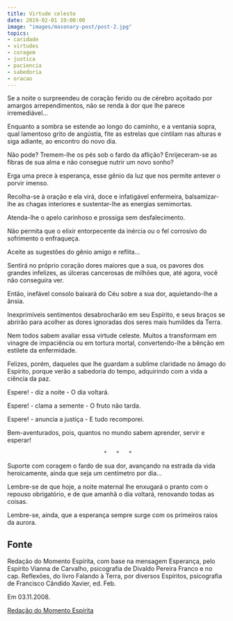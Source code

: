 ```yaml
---
title: Virtude celeste
date: 2019-02-01 19:00:00
image: "images/masonary-post/post-2.jpg"
topics: 
- caridade
- virtudes
- coragem
- justica
- paciencia
- sabedoria
- oracao
---
```



Se a noite o surpreendeu de coração ferido ou de cérebro açoitado por amargos
arrependimentos, não se renda à dor que lhe parece irremediável...

Enquanto a sombra se estende ao longo do caminho, e a ventania sopra, qual
lamentoso grito de angústia, fite as estrelas que cintilam nas alturas e siga
adiante, ao encontro do novo dia.

Não pode? Tremem-lhe os pés sob o fardo da aflição? Enrijeceram-se as fibras de
sua alma e não consegue nutrir um novo sonho?

Erga uma prece à esperança, esse gênio da luz que nos permite antever o porvir
imenso.

Recolha-se à oração e ela virá, doce e infatigável enfermeira, balsamizar-lhe
as chagas interiores e sustentar-lhe as energias semimortas.

Atenda-lhe o apelo carinhoso e prossiga sem desfalecimento.

Não permita que o elixir entorpecente da inércia ou o fel corrosivo do
sofrimento o enfraqueça.

Aceite as sugestões do gênio amigo e reflita...

Sentirá no próprio coração dores maiores que a sua, os pavores dos grandes
infelizes, as úlceras cancerosas de milhões que, até agora, você não conseguira
ver.

Então, inefável consolo baixará do Céu sobre a sua dor, aquietando-lhe a ânsia.

Inexprimíveis sentimentos desabrocharão em seu Espírito, e seus braços se
abrirão para acolher as dores ignoradas dos seres mais humildes da Terra.

Nem todos sabem avaliar essa virtude celeste. Muitos a transformam em vinagre
de impaciência ou em tortura mortal, convertendo-lhe a bênção em estilete da
enfermidade.

Felizes, porém, daqueles que lhe guardam a sublime claridade no âmago do
Espírito, porque verão a sabedoria do tempo, adquirindo com a vida a ciência da
paz.

Espere! - diz a noite - O dia voltará.

Espere! - clama a semente - O fruto não tarda.

Espere! - anuncia a justiça - E tudo recomporei.

Bem-aventurados, pois, quantos no mundo sabem aprender, servir e esperar!

                                   *   *   *

Suporte com coragem o fardo de sua dor, avançando na estrada da vida
heroicamente, ainda que seja um centímetro por dia...

Lembre-se de que hoje, a noite maternal lhe enxugará o pranto com o repouso
obrigatório, e de que amanhã o dia voltará, renovando todas as coisas.

Lembre-se, ainda, que a esperança sempre surge com os primeiros raios da
aurora.

## Fonte
Redação do Momento Espírita, com base na mensagem
Esperança, pelo Espírito Vianna de Carvalho, psicografia
de Divaldo Pereira Franco e no cap. Reflexões, do livro
Falando à Terra, por diversos Espíritos, psicografia
de Francisco Cândido Xavier, ed. Feb.

Em 03.11.2008.

[Redação do Momento Espírita](http://www.momento.com.br/pt/ler_texto.php?id=2023)
